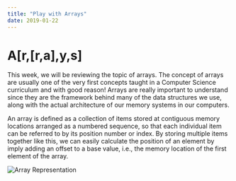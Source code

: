 ```yaml
---
title: "Play with Arrays"
date: 2019-01-22
---
```


# A[r,[r,a],y,s]

This week, we will be reviewing the topic of arrays. The concept of arrays are usually one of the very first concepts taught in a Computer Science curriculum and with good reason! Arrays are really important to understand since they are the framework behind many of the data structures we use, along with the actual architecture of our memory systems in our computers.

An array is defined as a collection of items stored at contiguous memory locations arranged as a numbered sequence, so that each individual item can be referred to by its position number or index. By storing multiple items together like this, we can easily calculate the position of an element by imply adding an offset to a base value, i.e., the memory location of the first element of the array.

![Array Representation](https://cdncontribute.geeksforgeeks.org/wp-content/uploads/array-2.png)
